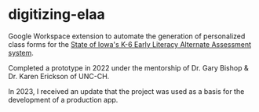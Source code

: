 # digitizing-elaa
Google Workspace extension to automate the generation of personalized class forms for the [State of Iowa's K-6 Early Literacy Alternate Assessment system](https://educateiowa.gov/pk-12/special-education/assessment-and-testing/iowas-alternate-assessments-students-significant).

Completed a prototype in 2022 under the mentorship of Dr. Gary Bishop & Dr. Karen Erickson of UNC-CH.

In 2023, I received an update that the project was used as a basis for the development of a production app.
